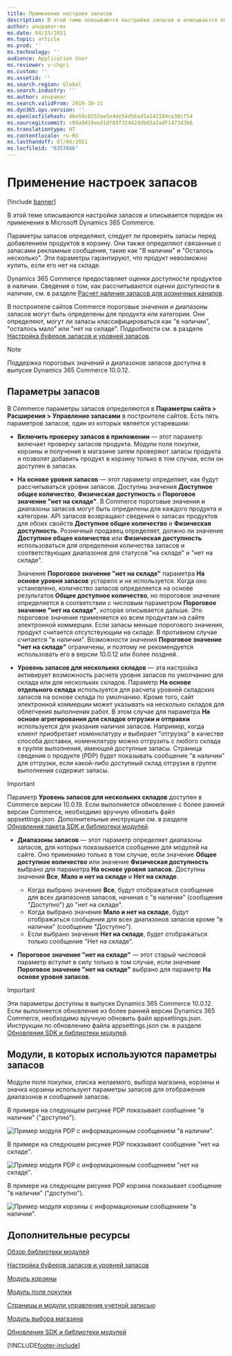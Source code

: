 ```yaml
---
title: Применение настроек запасов
description: В этой теме описываются настройки запасов и описывается порядок их применения в Microsoft Dynamics 365 Commerce.
author: anupamar-ms
ms.date: 04/23/2021
ms.topic: article
ms.prod: ''
ms.technology: ''
audience: Application User
ms.reviewer: v-chgri
ms.custom: ''
ms.assetid: ''
ms.search.region: Global
ms.search.industry: ''
ms.author: anupamar
ms.search.validFrom: 2019-10-31
ms.dyn365.ops.version: ''
ms.openlocfilehash: 46e59c8253ae5e4de54d56a45a142194ce38cf54
ms.sourcegitcommit: c08a9d19eed1df03f32442ddb65a2adf1473d3b6
ms.translationtype: HT
ms.contentlocale: ru-RU
ms.lasthandoff: 07/06/2021
ms.locfileid: "6357866"
---
```

# <a name="apply-inventory-settings"></a>Применение настроек запасов

[!include [banner](includes/banner.md)]

В этой теме описываются настройки запасов и описывается порядок их применения в Microsoft Dynamics 365 Commerce.

Параметры запасов определяют, следует ли проверять запасы перед добавлением продуктов в корзину. Они также определяют связанные с запасами рекламные сообщения, такие как "В наличии" и "Осталось несколько". Эти параметры гарантируют, что продукт невозможно купить, если его нет на складе.

Dynamics 365 Commerce предоставляет оценки доступности продуктов в наличии. Сведения о том, как рассчитываются оценки доступности в наличии, см. в разделе [Расчет наличия запасов для розничных каналов](calculated-inventory-retail-channels.md).

В построителе сайтов Commerce пороговые значения и диапазоны запасов могут быть определены для продукта или категории. Они определяют, могут ли запасы классифицироваться как "в наличии", "осталось мало" или "нет на складе". Подробности см. в разделе [Настройка буферов запасов и уровней запасов](inventory-buffers-levels.md).

> [!NOTE]
> Поддержка пороговых значений и диапазонов запасов доступна в выпуске Dynamics 365 Commerce 10.0.12.

## <a name="inventory-settings"></a>Параметры запасов

В Commerce параметры запасов определяются в **Параметры сайта \> Расширения \> Управление запасами** в построителе сайтов. Есть пять параметров запасов, один из которых является устаревшим:

- **Включить проверку запасов в приложении** — этот параметр включает проверку запасов продукта. Модули поля покупки, корзины и получения в магазине затем проверяют запасы продукта и позволят добавить продукт в корзину только в том случае, если он доступен в запасах.
- **На основе уровня запасов** — этот параметр определяет, как будут рассчитываться уровни запасов. Доступны значения **Доступное общее количество**, **Физическая доступность** и **Пороговое значение "нет на складе"**. В Commerce пороговые значения и диапазоны запасов могут быть определены для каждого продукта и категории. API запасов возвращают сведения о запасах продуктов для обоих свойств **Доступное общее количество** и **Физическая доступность**. Розничный продавец определяет, должно ли значение **Доступное общее количество** или **Физическая доступность** использоваться для определения количества запасов и соответствующих диапазонов для статусов "на складе" и "нет на складе".

    Значение **Пороговое значение "нет на складе"** параметра **На основе уровня запасов** устарело и не используется. Когда оно установлено, количество запасов определяется на основе результатов **Общее доступное количество**, но пороговое значение определяется в соответствии с числовым параметром **Пороговое значение "нет на складе"**, которая описывается дальше. Это пороговое значение применяется ко всем продуктам на сайте электронной коммерции. Если запасы меньше порогового значения, продукт считается отсутствующим на складе. В противном случае считается "в наличии". Возможности значения **Пороговое значение "нет на складе"** ограничены, и поэтому не рекомендуется использовать его в версии 10.0.12 или более поздней.

- **Уровень запасов для нескольких складов** — эта настройка активирует возможность расчета уровня запасов по умолчанию для склада или для нескольких складов. Параметр **На основе отдельного склада** используется для расчета уровней складских запасов на основе склада по умолчанию. Кроме того, сайт электронной коммерции может указывать на несколько складов для облегчения выполнения работ. В этом случае для параметра **На основе агрегирования для складов отгрузки и отправки** используется для указания наличия запасов. Например, когда клиент приобретает номенклатуру и выбирает "отгрузка" в качестве способа доставки, номенклатуру можно отгрузить с любого склада в группе выполнения, имеющей доступные запасы. Страница сведения о продукте (PDP) будет показывать сообщение "в наличии" для отгрузки, если какой-либо доступный склад отгрузки в группе выполнения содержит запасы. 

> [!IMPORTANT] 
> Параметр **Уровень запасов для нескольких складов** доступен в Commerce версии 10.0.19. Если выполняется обновление с более ранней версии Commerce, необходимо вручную обновить файл appsettings.json. Дополнительные инструкции см. в разделе [Обновления пакета SDK и библиотеки модулей](e-commerce-extensibility/sdk-updates.md#update-the-appsettingsjson-file).

- **Диапазоны запасов** — этот параметр определяет диапазоны запасов, для которых показывается сообщение для модулей на сайте. Оно применимо только в том случае, если значение **Общее доступное количество** или значение **Физическая доступность** выбрано для параметра **На основе уровня запасов**. Доступны значения **Все**, **Мало и нет на складе** и **Нет на складе**.

    - Когда выбрано значение **Все**, будут отображаться сообщения для всех диапазонов запасов, начиная с "в наличии" (сообщение "Доступно") до "нет на складе".
    - Когда выбрано значение **Мало и нет на складе**, будут отображаться сообщения для всех диапазонов запасов кроме "в наличии" (сообщение "Доступно").
    - Если выбрано значение **Нет на складе**, будет отображаться только сообщение "Нет на складе".

- **Пороговое значение "нет на складе"** — этот старый числовой параметр вступит в силу только в том случае, если значение **Пороговое значение "нет на складе"** выбрано для параметр **На основе уровня запасов**.

> [!IMPORTANT] 
> Эти параметры доступны в выпуске Dynamics 365 Commerce 10.0.12. Если выполняется обновление из более ранней версии Dynamics 365 Commerce, необходимо вручную обновить файл appsettings.json. Инструкции по обновлению файла appsettings.json см. в разделе [Обновления SDK и библиотеки модулей](e-commerce-extensibility/sdk-updates.md#update-the-appsettingsjson-file).

## <a name="modules-that-use-inventory-settings"></a>Модули, в которых используются параметры запасов

Модули поля покупки, списка желаемого, выбора магазина, корзины и значка корзины используют параметры запасов для отображения диапазонов и сообщений запасов.

В примере на следующем рисунке PDP показывает сообщение "в наличии" ("доступно").

![Пример модуля PDP с информационным сообщением "в наличии".](./media/pdp-InStock.png)

В примере на следующем рисунке PDP показывает сообщение "нет на складе".

![Пример модуля PDP с информационным сообщением "нет на складе".](./media/pdp-outofstock.png)

В примере на следующем рисунке PDP корзина показывает сообщение "в наличии&quot; (&quot;доступно").

![Пример модуля корзины с информационным сообщением "в наличии".](./media/cart-instock.png)

## <a name="additional-resources"></a>Дополнительные ресурсы

[Обзор библиотеки модулей](starter-kit-overview.md)

[Настройка буферов запасов и уровней запасов](inventory-buffers-levels.md)

[Модуль корзины](add-cart-module.md)

[Модуль поля покупки](add-buy-box.md)

[Страницы и модули управления учетной записью](account-management.md)

[Модуль выбора магазина](store-selector.md)

[Обновления SDK и библиотеки модулей](e-commerce-extensibility/sdk-updates.md)


[!INCLUDE[footer-include](../includes/footer-banner.md)]

